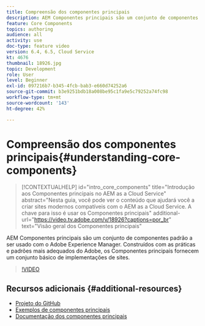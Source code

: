 ```yaml
---
title: Compreensão dos componentes principais
description: AEM Componentes principais são um conjunto de componentes padrão a ser usado com o Adobe Experience Manager. Construídos com as práticas e padrões mais adequados do Adobe, os Componentes principais fornecem um conjunto básico de implementações de sites.
feature: Core Components
topics: authoring
audience: all
activity: use
doc-type: feature video
version: 6.4, 6.5, Cloud Service
kt: 4676
thumbnail: 18926.jpg
topic: Development
role: User
level: Beginner
exl-id: 097216b7-b345-4fcb-bab3-e660d74252a6
source-git-commit: b3e9251bdb18a008be95c1fa9e5c79252a74fc98
workflow-type: tm+mt
source-wordcount: '143'
ht-degree: 42%

---
```


# Compreensão dos componentes principais{#understanding-core-components}

>[!CONTEXTUALHELP]
>id="intro_core_components"
>title="Introdução aos Componentes principais no AEM as a Cloud Service"
>abstract="Nesta guia, você pode ver o conteúdo que ajudará você a criar sites modernos compatíveis com o AEM as a Cloud Service. A chave para isso é usar os Componentes principais"
>additional-url="https://video.tv.adobe.com/v/18926?captions=por_br" text="Visão geral dos Componentes principais"

AEM Componentes principais são um conjunto de componentes padrão a ser usado com o Adobe Experience Manager. Construídos com as práticas e padrões mais adequados do Adobe, os Componentes principais fornecem um conjunto básico de implementações de sites.

>[!VIDEO](https://video.tv.adobe.com/v/18926?quality=12&learn=on)

## Recursos adicionais {#additional-resources}

* [Projeto do GitHub](https://github.com/adobe/aem-core-wcm-components)
* [Exemplos de componentes principais](https://www.aemcomponents.dev/)
* [Documentação dos componentes principais](https://experienceleague.adobe.com/docs/experience-manager-core-components/using/introduction.html?lang=pt-BR)
